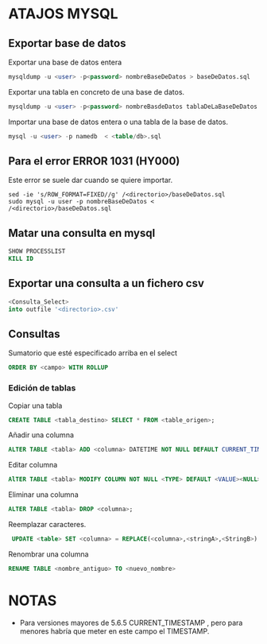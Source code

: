 # ATAJOS MYSQL
## Exportar base de datos

Exportar una base de datos entera

```sql
mysqldump -u <user> -p<password> nombreBaseDeDatos > baseDeDatos.sql
```
Exportar una tabla en concreto de una base de datos.
```sql
mysqldump -u <user> -p<password> nombreBasdeDatos tablaDeLaBaseDeDatos > NombreTablaAExportar.sql
```
Importar una base de datos entera o una tabla de la base de datos.
```sql
mysql -u <user> -p namedb  < <table/db>.sql
```

## Para el error ERROR 1031 (HY000)

Este error se suele dar cuando se quiere importar.
```shell
sed -ie 's/ROW_FORMAT=FIXED//g' /<directorio>/baseDeDatos.sql 
sudo mysql -u user -p nombreBaseDeDatos < /<directorio>/baseDeDatos.sql 

```
## Matar una consulta en mysql
```sql
SHOW PROCESSLIST
KILL ID
```
## Exportar una consulta a un fichero csv

```sql
<Consulta_Select>
into outfile '<directorio>.csv' 
```
## Consultas

Sumatorio que esté especificado arriba en el select
```sql
ORDER BY <campo> WITH ROLLUP
```
### Edición de tablas
Copiar una tabla
```sql
CREATE TABLE <tabla_destino> SELECT * FROM <table_origen>;
```
Añadir una columna
```sql
ALTER TABLE <tabla> ADD <columna> DATETIME NOT NULL DEFAULT CURRENT_TIMESTAMP AFTER <columna>;
```
Editar columna
```sql
AlTER TABLE <tabla> MODIFY COLUMN NOT NULL <TYPE> DEFAULT <VALUE><NULL>;
```
Eliminar una columna
```sql
ALTER TABLE <tabla> DROP <columna>;
```
Reemplazar caracteres.
```sql
 UPDATE <table> SET <columna> = REPLACE(<columna>,<stringA>,<StringB>) WHERE value LIKE '%<StringA>%';
```
Renombrar una columna
```sql
RENAME TABLE <nombre_antiguo> TO <nuevo_nombre>
```
# NOTAS 
 * Para versiones mayores de 5.6.5 CURRENT_TIMESTAMP , pero para menores habría  que meter en este campo el TIMESTAMP.
